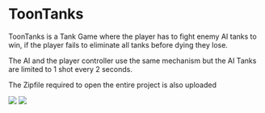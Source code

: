 # ToonTanks

ToonTanks is a Tank Game where the player has to fight enemy AI tanks to win, if the player fails to eliminate all tanks before dying they lose.

The AI and the player controller use the same mechanism but the AI Tanks are limited to 1 shot every 2 seconds. 

The Zipfile required to open the entire project is also uploaded 

![](part1.gif)
![](part2.gif)
